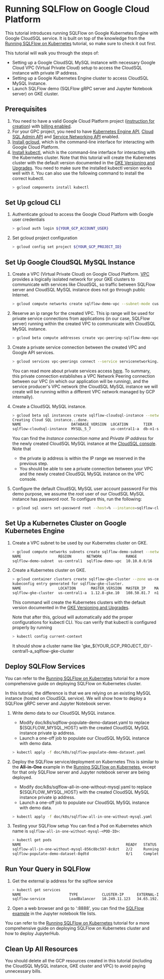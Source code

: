 # Running SQLFlow on Google Cloud Platform

This tutorial introduces running SQLFlow on Google Kubernetes Engine with
Google CloudSQL service. It is built on top of the knowledge from the [Running SQLFlow on Kubernetes](/doc/run/kubernetes.md)
tutorial, so make sure to check it out first.

This tutorial will walk you through the steps of:
- Setting up a Google CloudSQL MySQL instance with necessary Google Cloud VPC (Virtual
  Private Cloud) setup to access the CloudSQL instance with private IP address.
- Setting up a Google Kubernetes Engine cluster to access CloudSQL MySQL Instance.
- Launch SQLFlow demo (SQLFlow gRPC server and Jupyter Notebook server) on GKE cluster.

## Prerequisites

1. You need to have a valid Google Cloud Platform project ([instruction for creation](https://medium.com/google-cloud/how-to-create-cloud-platform-projects-using-the-google-cloud-platform-console-e6f2cb95b467))
   with [billing enabled](https://cloud.google.com/billing/docs/how-to/manage-billing-account).
1. For your GPC project, you need to have [Kubernetes Engine API](https://console.cloud.google.com/apis/library/container.googleapis.com?q=Kunertenes),
   [Cloud SQL Admin API](https://console.cloud.google.com/apis/library/sqladmin.googleapis.com?q=Cloud%20SQL%20Admin)
   and [Service Networking API](https://console.cloud.google.com/apis/library/servicenetworking.googleapis.com?q=Service%20Networking)
   enabled.
1. [Install gcloud](https://cloud.google.com/sdk/gcloud/), which is the command-line interface for interacting with Google Cloud Platform.
1. [Install kubectl](https://kubernetes.io/docs/tasks/tools/install-kubectl/), which is the command-line interface for interacting with the Kubernetes cluster. Note that this tutorial will create the Kubernetes cluster with the default version documented in the [GKE Versioning and Upgrades](https://cloud.google.com/kubernetes-engine/docs/how-to/creating-a-cluster). You need to make sure the installed kubectl version works well with it. You can also use the following command to install the correct kubectl.
    ``` bash
    > gcloud components install kubectl
    ```

## Set Up gcloud CLI

1. Authenticate gcloud to access the Google Cloud Platform with Google user
   credentials
    ``` bash
    > gcloud auth login ${YOUR_GCP_ACCOUNT_USER}
    ```
1. Set gcloud project configuration
    ``` bash
    > gcloud config set project ${YOUR_GCP_PROJECT_ID}
    ```

## Set Up Google CloudSQL MySQL Instance

1. Create a VPC (Virtual Private Cloud) on Google Cloud Platform. [VPC](https://cloud.google.com/vpc/docs/overview)
   provides a logically isolated network for your GKE clusters to communicate
   with services like CloudSQL, so traffic between SQLFlow server and CloudSQL
   MySQL instance does not go through public Internet.
    ``` bash
    > gcloud compute networks create sqlflow-demo-vpc --subnet-mode custom
    ```

1. Reserve an ip range for the created VPC. This ip range will be used for private service
   connections from applications (in our case, SQLFlow server) running within the created VPC
   to communicate with CloudSQL MySQL instance.
    ``` bash
    > gcloud beta compute addresses create vpc-peering-sqlflow-demo-vpc --global --purpose VPC_PEERING --description="For sqlflow with cloudsql private connection" --addresses 10.20.0.0 --prefix-length 16 --network sqlflow-demo-vpc
    ```

1. Create a private service connection between the created VPC and Google API services.
    ``` bash
    > gcloud services vpc-peerings connect --service servicenetworking.googleapis.com --ranges vpc-peering-sqlflow-demo-vpc --network sqlflow-demo-vpc
    ```

    You can read more about private services access [here](https://cloud.google.com/vpc/docs/configure-private-services-access).
    To summary, this private connection establishes a VPC Network Peering
    connection between our VPC (in which our application will be running), and
    the service producer's VPC network (the CloudSQL MySQL instance we will
    create will be running within a different VPC network managed by GCP
    internally).

1. Create a CloudSQL MySQL instance.
    ``` bash
    > gcloud beta sql instances create sqlflow-cloudsql-instance --network sqlflow-demo-vpc --no-assign-ip --tier db-n1-standard-2 --region us-central1
    Creating Cloud SQL instance...done.
    NAME                       DATABASE_VERSION  LOCATION       TIER              PRIMARY_ADDRESS  PRIVATE_ADDRESS  STATUS
    sqlflow-cloudsql-instance  MYSQL_5_7         us-central1-a  db-n1-standard-2  -                10.20.0.3        RUNNABLE
    ```

    You can find the *Instance connection name* and *Private IP address* for the
    newly created CloudSQL MySQL instance at the [CloudSQL console](https://console.cloud.google.com/sql/instances/sqlflow-cloudsql-instance/overview).
    Note that
    - the private ip address is within the IP range we reserved in the previous step.
    - You should be able to see a private connection between your VPC and the
      newly created CloudSQL MySQL instance on the VPC console.

1. Configure the default CloudSQL MySQL user account password
   For this demo purpose, we assume the *root* user of our CloudSQL MySQL
   instance has password *root*. To configure this, run the following:
    ``` bash
    > gcloud sql users set-password root --host=% --instance=sqlflow-cloudsql-instance --password=root
    ```


## Set Up a Kubernetes Cluster on Google Kubernetes Engine

1. Create a VPC subnet to be used by our Kubernetes cluster on GKE.
    ``` bash
    > gcloud compute networks subnets create sqlflow-demo-subnet --network sqlflow-demo-vpc --region us-central1 --range 10.10.0.0/16
    NAME                 REGION       NETWORK           RANGE
    sqlflow-demo-subnet  us-central1  sqlflow-demo-vpc  10.10.0.0/16
    ```

1. Create a Kubernetes cluster on GKE.
    ``` bash
    > gcloud container clusters create sqlflow-gke-cluster --zone us-central1-a --num-nodes 3 --network sqlflow-demo-vpc --subnetwork sqlflow-demo-subnet
    kubeconfig entry generated for sqlflow-gke-cluster.
    NAME                 LOCATION       MASTER_VERSION  MASTER_IP    MACHINE_TYPE   NODE_VERSION   NUM_NODES  STATUS
    sqlflow-gke-cluster  us-central1-a  1.12.8-gke.10   108.50.81.7  n1-standard-1  1.12.8-gke.10  3          RUNNING
    ```

    This command will create the Kubernetes clusters with the default version
    documented in the [GKE Versioning and Upgrades](https://cloud.google.com/kubernetes-engine/docs/how-to/creating-a-cluster).

    Note that after this, gcloud will automatically add the proper
    configurations for kubectl CLI. You can verify that kubectl is configured properly by running
    ``` bash
    > kubectl config current-context
    ```
    It should show a cluster name like 'gke_${YOUR_GCP_PROJECT_ID}'-central1-a_sqlflow-gke-cluster


## Deploy SQLFlow Services

You can refer to the [Running SQLFlow on Kubernetes](/doc/run/kubernetes.md)
tutorial for a more comprehensive guide on deploying SQLFlow on Kubernetes
cluster.

In this tutorial, the difference is that we are relying on an existing MySQL
instance (hosted on CloudSQL service). We will show how to deploy a SQLFlow gRPC
server and Jupyter Notebook server.

1. Write demo data to our CloudSQL MySQL instance.
   - Modify doc/k8s/sqlflow-populate-demo-dataset.yaml to replace ${SQLFLOW_MYSQL_HOST}
     with the created CloudSQL MySQL instance private ip address.
   - Launch a one-off job to populate our CloudSQL MySQL instance with demo data.
    ``` bash
    > kubectl apply -f doc/k8s/sqlflow-populate-demo-dataset.yaml
    ```

1. Deploy the SQLFlow service/deployment on Kubernetes
   This is similar to the **All-in-One** example in the [Running SQLFlow on Kubernetes](/doc/run/kubernetes.md),
   except for that only SQLFlow server and Jupyter notebook server are being
   deployed.
   - Modify doc/k8s/sqlflow-all-in-one-without-mysql.yaml to replace ${SQLFLOW_MYSQL_HOST}
     with the created CloudSQL MySQL instance private ip address.
   - Launch a one-off job to populate our CloudSQL MySQL instance with demo data.
    ``` bash
    > kubectl apply -f doc/k8s/sqlflow-all-in-one-without-mysql.yaml
    ```

1. Testing your SQLFlow setup
    You can find a Pod on Kubernetes which name is `sqlflow-all-in-one-without-mysql-<POD-ID>`:
    ``` bash
    > kubectl get pods
    NAME                                                READY   STATUS      RESTARTS   AGE
    sqlflow-all-in-one-without-mysql-856c8bc597-8c8zt   2/2     Running     0          4m5s
    sqlflow-populate-demo-dataset-8qdtd                 0/1     Completed   0          9m30s
    ```

## Run Your Query in SQLFlow

1. Get the external ip address for the sqlflow service
    ``` bash
    > kubectl get services
    NAME                      TYPE           CLUSTER-IP      EXTERNAL-IP     PORT(S)          AGE
    sqlflow-service           LoadBalancer   10.249.11.123   34.65.192.101   8888:32761/TCP   24h
    ```

1. Open a web browser and go to '<EXTERNAL-IP>:8888', you can find the [SQLFlow example](/example/jupyter/example.ipynb) in the Jupyter notebook file lists.

You can refer to the [Running SQLFlow on Kubernetes](/doc/run/kubernetes.md)
tutorial for a more comprehensive guide on deploying SQLFlow on Kubernetes
cluster and how to deploy JupyterHub.


## Clean Up All Resources

You should delete all the GCP resources created in this tutorial (including the
CloudSQL MySQL instance, GKE cluster and VPC) to avoid paying unnecessary bills.
